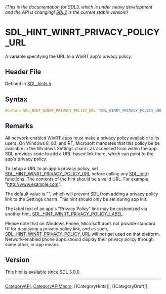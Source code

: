 ###### (This is the documentation for SDL3, which is under heavy development and the API is changing! [SDL2](https://wiki.libsdl.org/SDL2/) is the current stable version!)
# SDL_HINT_WINRT_PRIVACY_POLICY_URL

A variable specifying the URL to a WinRT app's privacy policy.

## Header File

Defined in [SDL_hints.h](https://github.com/libsdl-org/SDL/blob/main/include/SDL3/SDL_hints.h)

## Syntax

```c
#define SDL_HINT_WINRT_PRIVACY_POLICY_URL "SDL_WINRT_PRIVACY_POLICY_URL"
```

## Remarks

All network-enabled WinRT apps must make a privacy policy available to its
users. On Windows 8, 8.1, and RT, Microsoft mandates that this policy be be
available in the Windows Settings charm, as accessed from within the app.
SDL provides code to add a URL-based link there, which can point to the
app's privacy policy.

To setup a URL to an app's privacy policy, set
[SDL_HINT_WINRT_PRIVACY_POLICY_URL](SDL_HINT_WINRT_PRIVACY_POLICY_URL)
before calling any [SDL_Init](SDL_Init)() functions. The contents of the
hint should be a valid URL. For example, "http://www.example.com".

The default value is "", which will prevent SDL from adding a privacy
policy link to the Settings charm. This hint should only be set during app
init.

The label text of an app's "Privacy Policy" link may be customized via
another hint,
[SDL_HINT_WINRT_PRIVACY_POLICY_LABEL](SDL_HINT_WINRT_PRIVACY_POLICY_LABEL).

Please note that on Windows Phone, Microsoft does not provide standard UI
for displaying a privacy policy link, and as such,
[SDL_HINT_WINRT_PRIVACY_POLICY_URL](SDL_HINT_WINRT_PRIVACY_POLICY_URL) will
not get used on that platform. Network-enabled phone apps should display
their privacy policy through some other, in-app means.

## Version

This hint is available since SDL 3.0.0.

----
[CategoryAPI](CategoryAPI), [CategoryAPIMacro](CategoryAPIMacro), [[CategoryHints]], [[CategoryDraft]]
<!-- #See the Style Guide for instructions on editing the footer. -->


